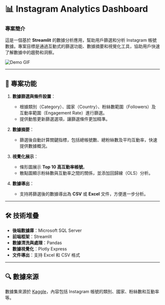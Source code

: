 # 📊 Instagram Analytics Dashboard

### **專案簡介**
這是一個基於 **Streamlit** 的數據分析應用，幫助用戶篩選和分析 Instagram 帳號數據。專案目標是通過互動式的篩選功能、數據摘要和視覺化工具，協助用戶快速了解數據中的趨勢和洞察。

![Demo GIF](Example.gif)

---

## 🔑 **專案功能**
1. **數據篩選與條件設置**：
   - 根據類別（Category）、國家（Country）、粉絲數範圍（Followers）及互動率範圍（Engagement Rate）進行篩選。
   - 提供動態更新篩選選項，讓篩選條件更加精準。

2. **數據摘要**：
   - 篩選後自動計算關鍵指標，包括總帳號數、總粉絲數及平均互動率，快速提供數據概況。

3. **視覺化展示**：
   - 條形圖展示 **Top 10 高互動率帳號**。
   - 散點圖顯示粉絲數與互動率之間的關係，並添加回歸線（OLS）分析。

4. **數據導出**：
   - 支持將篩選後的數據導出為 **CSV** 或 **Excel** 文件，方便進一步分析。

---

## 🛠️ **技術堆疊**
- **後端數據庫**：Microsoft SQL Server
- **前端框架**：Streamlit
- **數據清洗與處理**：Pandas
- **數據視覺化**：Plotly Express
- **文件導出**：支持 Excel 和 CSV 格式

---

## 🔍 **數據來源**
數據集來源於 [Kaggle](https://www.kaggle.com/datasets/ramjasmaurya/top-1000-social-media-channels)，內容包括 Instagram 帳號的類別、國家、粉絲數和互動率等。
